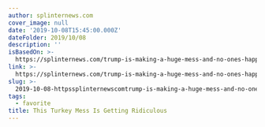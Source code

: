 ```yaml
---
author: splinternews.com
cover_image: null
date: '2019-10-08T15:45:00.000Z'
dateFolder: 2019/10/08
description: ''
isBasedOn: >-
  https://splinternews.com/trump-is-making-a-huge-mess-and-no-ones-happy-1838870596
link: >-
  https://splinternews.com/trump-is-making-a-huge-mess-and-no-ones-happy-1838870596
slug: >-
  2019-10-08-httpssplinternewscomtrump-is-making-a-huge-mess-and-no-ones-happy-1838870596
tags:
  - favorite
title: This Turkey Mess Is Getting Ridiculous
---
```

 
